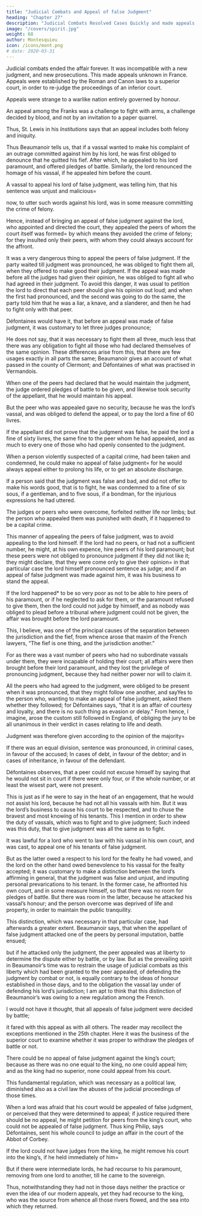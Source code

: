 ```yaml
---
title: "Judicial Combats and Appeal of false Judgment"
heading: "Chapter 27"
description: "Judicial Combats Resolved Cases Quickly and made appeals unknown"
image: "/covers/spirit.jpg"
weight: 68
author: Montesquieu
icon: /icons/mont.png
# date: 2020-03-31
---
```




Judicial combats ended the affair forever. It was incompatible with a new judgment, and new prosecutions. This made appeals unknown in France. Appeals were established by the Roman and Canon laws to a superior court, in order to re-judge the proceedings of an inferior court.

Appeals were strange to a warlike nation entirely governed by honour. <!-- , was quite a stranger; and agreeably to this very spirit, the same methods were used against the judges, as was allowed against the parties. -->

An appeal among the Franks was a challenge to fight with arms, a challenge decided by blood, and not by an invitation to a paper quarrel. <!-- , the knowledge of which was deferred to succeeding ages. -->

Thus, St. Lewis in his *Institutions* says that an appeal includes both felony and iniquity. 

Thus Beaumanoir tells us, that if a vassal wanted to make his complaint of an outrage committed against him by his lord, he was first obliged to denounce that he quitted his fief. After which, he appealed to his lord paramount, and offered pledges of battle. Similarly, the lord renounced the homage of his vassal, if he appealed him before the count.

A vassal to appeal his lord of false judgment, was telling him, that his sentence was unjust and malicious= 

now, to utter such words against his lord, was in some measure committing the crime of felony.

Hence, instead of bringing an appeal of false judgment against the lord, who appointed and directed the court, they appealed the peers of whom the court itself was formed=  by which means they avoided the crime of felony; for they insulted only their peers, with whom they could always account for the affront.

It was a very dangerous thing to appeal the peers of false judgment. If the party waited till judgment was pronounced, he was obliged to fight them all, when they offered to make good their judgment. If the appeal was made before all the judges had given their opinion, he was obliged to fight all who had agreed in their judgment. To avoid this danger, it was usual to petition the lord to direct that each peer should give his opinion out loud; and when the first had pronounced, and the second was going to do the same, the party told him that he was a liar, a knave, and a slanderer, and then he had to fight only with that peer.

Défontaines would have it, that before an appeal was made of false judgment, it was customary to let three judges pronounce;

He does not say, that it was necessary to fight them all three, much less that there was any obligation to fight all those who had declared themselves of the same opinion.
These differences arise from this, that there are few usages exactly in all parts the same;
Beaumanoir gives an account of what passed in the county of Clermont; and Défontaines of what was practised in Vermandois.

When one of the peers had declared that he would maintain the judgment, the judge ordered pledges of battle to be given, and likewise took security of the appellant, that he would maintain his appeal.

But the peer who was appealed gave no security, because he was the lord’s vassal, and was obliged to defend the appeal, or to pay the lord a fine of 60 livres.

If the appellant did not prove that the judgment was false, he paid the lord a fine of sixty livres, the same fine to the peer whom he had appealed, and as much to every one of those who had openly consented to the judgment.

When a person violently suspected of a capital crime, had been taken and condemned, he could make no appeal of false judgment=  for he would always appeal either to prolong his life, or to get an absolute discharge.

If a person said that the judgment was false and bad, and did not offer to make his words good, that is to fight, he was condemned to a fine of six sous, if a gentleman, and to five sous, if a bondman, for the injurious expressions he had uttered.

The judges or peers who were overcome, forfeited neither life nor limbs; but the person who appealed them was punished with death, if it happened to be a capital crime.

This manner of appealing the peers of false judgment, was to avoid appealing to the lord himself. If the lord had no peers, or had not a sufficient number, he might, at his own expence, hire peers of his lord paramount; but these peers were not obliged to pronounce judgment if they did not like it; they might declare, that they were come only to give their opinion=  in that particular case the lord himself pronounced sentence as judge; and if an appeal of false judgment was made against him, it was his business to stand the appeal.

If the lord happened* to be so very poor as not to be able to hire peers of his paramount, or if he neglected to ask for them, or the paramount refused to give them, then the lord could not judge by himself, and as nobody was obliged to plead before a tribunal where judgment could not be given, the affair was brought before the lord paramount.

This, I believe, was one of the principal causes of the separation between the jurisdiction and the fief, from whence arose that maxim of the French lawyers, “The fief is one thing, and the jurisdiction another.”

For as there was a vast number of peers who had no subordinate vassals under them, they were incapable of holding their court;
all affairs were then brought before their lord paramount, and they lost the privilege of pronouncing judgment, because they had neither power nor will to claim it.

All the peers who had agreed to the judgment, were obliged to be present when it was pronounced, that they might follow one another, and sayYes to the person who, wanting to make an appeal of false judgment, asked them whether they followed; for Défontaines says, “that it is an affair of courtesy and loyalty, and there is no such thing as evasion or delay.” From hence, I imagine, arose the custom still followed in England, of obliging the jury to be all unanimous in their verdict in cases relating to life and death.

Judgment was therefore given according to the opinion of the majority= 

If there was an equal division, sentence was pronounced, in criminal cases, in favour of the accused;
In cases of debt, in favour of the debtor; and in cases of inheritance, in favour of the defendant.

Défontaines observes, that a peer could not excuse himself by saying that he would not sit in court if there were only four, or if the whole number, or at least the wisest part, were not present.

This is just as if he were to say in the heat of an engagement, that he would not assist his lord, because he had not all his vassals with him.
But it was the lord’s business to cause his court to be respected, and to chuse the bravest and most knowing of his tenants.
This I mention in order to shew the duty of vassals, which was to fight and to give judgment;
Such indeed was this duty, that to give judgment was all the same as to fight.

It was lawful for a lord who went to law with his vassal in his own court, and was cast, to appeal one of his tenants of false judgment.

But as the latter owed a respect to his lord for the fealty he had vowed, and the lord on the other hand owed benevolence to his vassal for the fealty accepted;
it was customary to make a distinction between the lord’s affirming in general,  that the judgment was false and unjust, and imputing personal prevarications to his tenant. In the former case, he affronted his own court, and in some measure himself, so that there was no room for pledges of battle. But there was room in the latter, because he attacked his vassal’s honour; and the person overcome was deprived of life and property, in order to maintain the public tranquility.

This distinction, which was necessary in that particular case, had afterwards a greater extent. Beaumanoir says, that when the appellant of false judgment attacked one of the peers by personal imputation, battle ensued;

but if he attacked only the judgment, the peer appealed was at liberty to determine the dispute either by battle, or by law.
But as the prevailing spirit in Beaumanoir’s time was to restrain the usage of judicial combats
as this liberty which had been granted to the peer appealed, of defending the judgment by combat or not, is equally contrary to the ideas of honour established in those days, and to the obligation the vassal lay under of defending his lord’s jurisdiction;
I am apt to think that this distinction of Beaumanoir’s was owing to a new regulation among the French.

I would not have it thought, that all appeals of false judgment were decided by battle;

it fared with this appeal as with all others.
The reader may recollect the exceptions mentioned in the 25th chapter.
Here it was the business of the superior court to examine whether it was proper to withdraw the pledges of battle or not.

There could be no appeal of false judgment against the king’s court; because as there was no one equal to the king, no one could appeal him; and as the king had no superior, none could appeal from his court.

This fundamental regulation, which was necessary as a political law, diminished also as a civil law the abuses of the judicial proceedings of those times.

When a lord was afraid that his court would be appealed of false judgment, or perceived that they were determined to appeal;
if justice required there should be no appeal, he might petition for peers from the king’s court, who could not be appealed of false judgment.
Thus king Philip, says Défontaines, sent his whole council to judge an affair in the court of the Abbot of Corbey.

If the lord could not have judges from the king, he might remove his court into the king’s, if he held immediately of him= 

But if there were intermediate lords, he had recourse to his paramount, removing from one lord to another, till he came to the sovereign.

Thus, notwithstanding they had not in those days neither the practice or even the idea of our modern appeals, yet they had recourse to the king, who was the source from whence all those rivers flowed, and the sea into which they returned.

